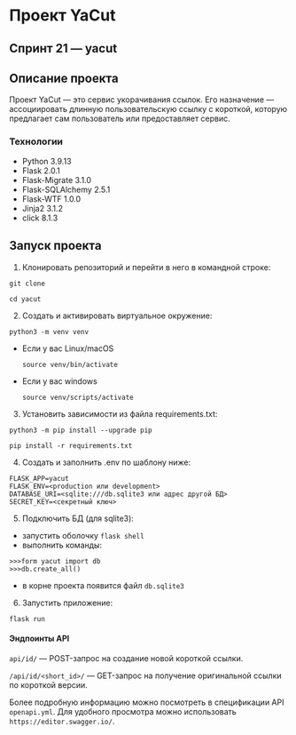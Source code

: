 # Проект YaCut
## Спринт 21 — yacut

## Описание проекта
Проект YaCut — это сервис укорачивания ссылок. Его назначение — ассоциировать длинную пользовательскую ссылку с короткой, которую предлагает сам пользователь или предоставляет сервис.

### Технологии
- Python 3.9.13
- Flask 2.0.1
- Flask-Migrate 3.1.0
- Flask-SQLAlchemy 2.5.1
- Flask-WTF 1.0.0
- Jinja2 3.1.2
- click 8.1.3

## Запуск проекта

1. Клонировать репозиторий и перейти в него в командной строке:

```
git clone 
```

```
cd yacut
```

2. Cоздать и активировать виртуальное окружение:

```
python3 -m venv venv
```

* Если у вас Linux/macOS

    ```
    source venv/bin/activate
    ```

* Если у вас windows

    ```
    source venv/scripts/activate
    ```

3. Установить зависимости из файла requirements.txt:

```
python3 -m pip install --upgrade pip
```

```
pip install -r requirements.txt
```

4. Создать и заполнить .env по шаблону ниже:

```
FLASK_APP=yacut
FLASK_ENV=<production или development>
DATABASE_URI=<sqlite:///db.sqlite3 или адрес другой БД>
SECRET_KEY=<секретный ключ>
```
5. Подключить БД (для sqlite3):

* запустить оболочку ```flask shell```
* выполнить команды:

```
>>>form yacut import db
>>>db.create_all()
```
* в корне проекта появится файл ```db.sqlite3```

6. Запустить приложение:

```flask run```

#### Эндпоинты API


```api/id/``` — POST-запрос на создание новой короткой ссылки.

```/api/id/<short_id>/``` — GET-запрос на получение оригинальной ссылки по короткой версии.

Более подробную информацию можно посмотреть в спецификации API ```openapi.yml```. Для удобного просмотра можно использовать ```https://editor.swagger.io/```.
